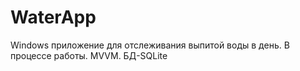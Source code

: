 # WaterApp

Windows приложение для отслеживания выпитой воды в день. В процессе работы.
MVVM. БД-SQLite

